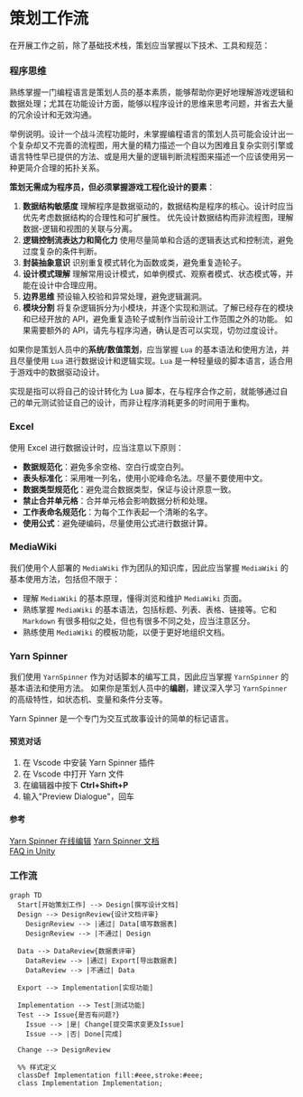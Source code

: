 # 策划工作流

在开展工作之前，除了基础技术栈，策划应当掌握以下技术、工具和规范：

### **程序思维**

熟练掌握一门编程语言是策划人员的基本素质，能够帮助你更好地理解游戏逻辑和数据处理；尤其在功能设计方面，能够以程序设计的思维来思考问题，并省去大量的冗余设计和无效沟通。

举例说明。设计一个战斗流程功能时，未掌握编程语言的策划人员可能会设计出一个复杂却又不完善的流程图，用大量的精力描述一个自以为困难且复杂实则引擎或语言特性早已提供的方法、或是用大量的逻辑判断流程图来描述一个应该使用另一种更简介合理的拓扑关系。

**策划无需成为程序员，但必须掌握游戏工程化设计的要素 ​**​：

1. **数据结构敏感度** ​​
   理解程序是数据驱动的，数据结构是程序的核心。设计时应当优先考虑数据结构的合理性和可扩展性。
   优先设计数据结构而非流程图，理解数据-逻辑和视图的关联与分离。
2. **逻辑控制流表达力和简化力**
   使用尽量简单和合适的逻辑表达式和控制流，避免过度复杂的条件判断。
3. **封装抽象意识** ​​
   识别重复模式转化为函数或类，避免重复造轮子。
4. **设计模式理解**
   理解常用设计模式，如单例模式、观察者模式、状态模式等，并能在设计中合理应用。
5. **边界思维** ​​
   预设输入校验和异常处理，避免逻辑漏洞。
6. **模块分割**
   将复杂逻辑拆分为小模块，并逐个实现和测试。了解已经存在的模块和已经开放的 API，避免重复造轮子或制作当前设计工作范围之外的功能。
   如果需要额外的 API，请先与程序沟通，确认是否可以实现，切勿过度设计。

如果你是策划人员中的**系统/数值策划**，应当掌握 `Lua` 的基本语法和使用方法，并且尽量使用 `Lua` 进行数据设计和逻辑实现。`Lua` 是一种轻量级的脚本语言，适合用于游戏中的数据驱动设计。

实现是指可以将自己的设计转化为 Lua 脚本，在与程序合作之前，就能够通过自己的单元测试验证自己的设计，而非让程序消耗更多的时间用于重构。

### **Excel**

使用 Excel 进行数据设计时，应当注意以下原则：

- **数据规范化**：避免多余空格、空白行或空白列。
- **表头标准化**：采用唯一列名，使用小驼峰命名法。尽量不要使用中文。
- **数据类型规范化**：避免混合数据类型，保证与设计原意一致。
- **禁止合并单元格**：合并单元格会影响数据分析和处理。
- **工作表命名规范化**：为每个工作表起一个清晰的名字。
- **使用公式**：避免硬编码，尽量使用公式进行数据计算。

### **MediaWiki**

我们使用个人部署的 `MediaWiki` 作为团队的知识库，因此应当掌握 `MediaWiki` 的基本使用方法，包括但不限于：

- 理解 `MediaWiki` 的基本原理，懂得浏览和维护 `MediaWiki` 页面。
- 熟练掌握 `MediaWiki` 的基本语法，包括标题、列表、表格、链接等。它和 `Markdown` 有很多相似之处，但也有很多不同之处，应当注意区分。
- 熟练使用 `MediaWiki` 的模板功能，以便于更好地组织文档。

### **Yarn Spinner**

我们使用 `YarnSpinner` 作为对话脚本的编写工具，因此应当掌握 `YarnSpinner` 的基本语法和使用方法。
如果你是策划人员中的**编剧**，建议深入学习 `YarnSpinner` 的高级特性，如状态机、变量和条件分支等。

Yarn Spinner 是一个专门为交互式故事设计的简单的标记语言。

#### 预览对话

1. 在 Vscode 中安装 Yarn Spinner 插件
2. 在 Vscode 中打开 Yarn 文件
3. 在编辑器中按下 **Ctrl+Shift+P**
4. 输入"Preview Dialogue"，回车

#### 参考

[Yarn Spinner 在线编辑](https://try.yarnspinner.dev/)
[Yarn Spinner 文档](https://docs.yarnspinner.dev/beginners-guide/)  
[FAQ in Unity](https://docs.yarnspinner.dev/using-yarnspinner-with-unity/faq)

### **工作流**

```mermaid
graph TD
  Start[开始策划工作] --> Design[撰写设计文档]
  Design --> DesignReview{设计文档评审}
    DesignReview --> |通过| Data[填写数据表]
    DesignReview --> |不通过| Design

  Data --> DataReview{数据表评审}
    DataReview --> |通过| Export[导出数据表]
    DataReview --> |不通过| Data

  Export --> Implementation[实现功能]

  Implementation --> Test[测试功能]
  Test --> Issue{是否有问题?}
    Issue --> |是| Change[提交需求变更及Issue]
    Issue --> |否| Done[完成]

  Change --> DesignReview

  %% 样式定义
  classDef Implementation fill:#eee,stroke:#eee;
  class Implementation Implementation;
```

